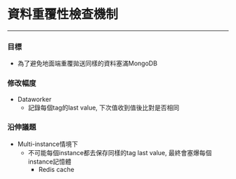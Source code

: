 # 資料重覆性檢查機制

---

### 目標

* 為了避免地面端重覆拋送同樣的資料塞滿MongoDB

### 修改幅度

* Dataworker
  * 記錄每個tag的last value, 下次值收到值後比對是否相同

### 沿伸議題

* Multi-instance情境下
  * 不可能每個instance都去保存同樣的tag last value, 最終會塞爆每個instance記憶體
    * Redis cache




